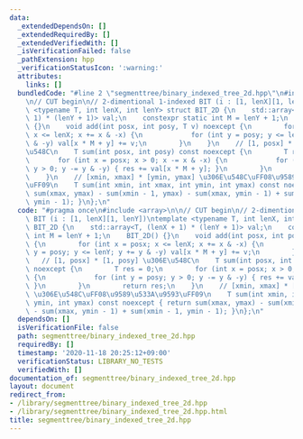 ```yaml
---
data:
  _extendedDependsOn: []
  _extendedRequiredBy: []
  _extendedVerifiedWith: []
  _isVerificationFailed: false
  _pathExtension: hpp
  _verificationStatusIcon: ':warning:'
  attributes:
    links: []
  bundledCode: "#line 2 \"segmenttree/binary_indexed_tree_2d.hpp\"\n#include <array>\n\
    \n// CUT begin\n// 2-dimentional 1-indexed BIT (i : [1, lenX][1, lenY])\ntemplate\
    \ <typename T, int lenX, int lenY> struct BIT_2D {\n    std::array<T, (lenX +\
    \ 1) * (lenY + 1)> val;\n    constexpr static int M = lenY + 1;\n    BIT_2D()\
    \ {}\n    void add(int posx, int posy, T v) noexcept {\n        for (int x = posx;\
    \ x <= lenX; x += x & -x) {\n            for (int y = posy; y <= lenY; y += y\
    \ & -y) val[x * M + y] += v;\n        }\n    }\n    // [1, posx] * [1, posy] \u306E\
    \u548C\n    T sum(int posx, int posy) const noexcept {\n        T res = 0;\n \
    \       for (int x = posx; x > 0; x -= x & -x) {\n            for (int y = posy;\
    \ y > 0; y -= y & -y) { res += val[x * M + y]; }\n        }\n        return res;\n\
    \    }\n    // [xmin, xmax] * [ymin, ymax] \u306E\u548C\uFF08\u9589\u533A\u9593\
    \uFF09\n    T sum(int xmin, int xmax, int ymin, int ymax) const noexcept { return\
    \ sum(xmax, ymax) - sum(xmin - 1, ymax) - sum(xmax, ymin - 1) + sum(xmin - 1,\
    \ ymin - 1); }\n};\n"
  code: "#pragma once\n#include <array>\n\n// CUT begin\n// 2-dimentional 1-indexed\
    \ BIT (i : [1, lenX][1, lenY])\ntemplate <typename T, int lenX, int lenY> struct\
    \ BIT_2D {\n    std::array<T, (lenX + 1) * (lenY + 1)> val;\n    constexpr static\
    \ int M = lenY + 1;\n    BIT_2D() {}\n    void add(int posx, int posy, T v) noexcept\
    \ {\n        for (int x = posx; x <= lenX; x += x & -x) {\n            for (int\
    \ y = posy; y <= lenY; y += y & -y) val[x * M + y] += v;\n        }\n    }\n \
    \   // [1, posx] * [1, posy] \u306E\u548C\n    T sum(int posx, int posy) const\
    \ noexcept {\n        T res = 0;\n        for (int x = posx; x > 0; x -= x & -x)\
    \ {\n            for (int y = posy; y > 0; y -= y & -y) { res += val[x * M + y];\
    \ }\n        }\n        return res;\n    }\n    // [xmin, xmax] * [ymin, ymax]\
    \ \u306E\u548C\uFF08\u9589\u533A\u9593\uFF09\n    T sum(int xmin, int xmax, int\
    \ ymin, int ymax) const noexcept { return sum(xmax, ymax) - sum(xmin - 1, ymax)\
    \ - sum(xmax, ymin - 1) + sum(xmin - 1, ymin - 1); }\n};\n"
  dependsOn: []
  isVerificationFile: false
  path: segmenttree/binary_indexed_tree_2d.hpp
  requiredBy: []
  timestamp: '2020-11-18 20:25:12+09:00'
  verificationStatus: LIBRARY_NO_TESTS
  verifiedWith: []
documentation_of: segmenttree/binary_indexed_tree_2d.hpp
layout: document
redirect_from:
- /library/segmenttree/binary_indexed_tree_2d.hpp
- /library/segmenttree/binary_indexed_tree_2d.hpp.html
title: segmenttree/binary_indexed_tree_2d.hpp
---
```

